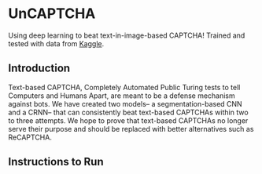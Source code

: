 # UnCAPTCHA
Using deep learning to beat text-in-image-based CAPTCHA! Trained and tested with data from [Kaggle](https://www.kaggle.com/datasets/fanbyprinciple/captcha-images).

## Introduction
Text-based CAPTCHA, Completely Automated Public Turing tests to tell Computers and Humans Apart, are meant to be a defense mechanism against bots. We have created two models– a segmentation-based CNN and a CRNN– that can consistently beat text-based CAPTCHAs within two to three attempts. We hope to prove that text-based CAPTCHAs no longer serve their purpose and should be replaced with better alternatives such as ReCAPTCHA. 

[](UnCaptcha.png)

## Instructions to Run
